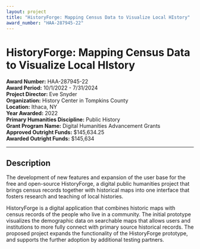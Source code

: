 ```yaml
---
layout: project
title: "HistoryForge: Mapping Census Data to Visualize Local HIstory"
award_number: "HAA-287945-22"
---
```



# HistoryForge: Mapping Census Data to Visualize Local HIstory

**Award Number:** HAA-287945-22  
**Award Period:** 10/1/2022 - 7/31/2024  
**Project Director:** Eve  Snyder  
**Organization:** History Center in Tompkins County  
**Location:** Ithaca, NY  
**Year Awarded:** 2022  
**Primary Humanities Discipline:** Public History  
**Grant Program Name:** Digital Humanities Advancement Grants  
**Approved Outright Funds:** $145,634.25  
**Awarded Outright Funds:** $145,634  

---

## Description

<p>The development of new features and expansion of the user base for the free and open-source HistoryForge, a digital public humanities project that brings census records together with historical maps into one interface that fosters research and teaching of local histories.</p>
<p>HistoryForge is a digital application that combines historic maps with census records of the people who live in a community. The initial prototype visualizes the demographic data on searchable maps that allows users and institutions to more fully connect with primary source historical records. The proposed project expands the functionality of the HistoryForge prototype, and supports the further adoption by additional testing partners.</p>
